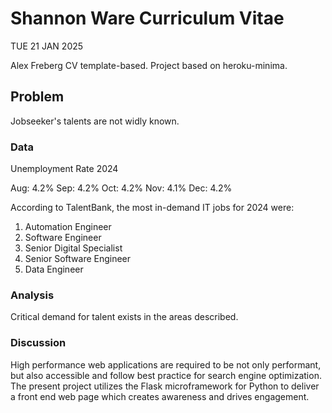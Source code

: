 # Shannon Ware Curriculum Vitae

TUE 21 JAN 2025

Alex Freberg CV template-based. Project based on heroku-minima.

## Problem

Jobseeker's talents are not widly known.

### Data

Unemployment Rate 2024

Aug: 4.2%
Sep: 4.2%
Oct: 4.2%
Nov: 4.1%
Dec: 4.2%

According to TalentBank, the most in-demand IT jobs for 2024 were: 
1. Automation Engineer
2. Software Engineer
3. Senior Digital Specialist
4. Senior Software Engineer
5. Data Engineer

### Analysis

Critical demand for talent exists in the areas described.

### Discussion

High performance web applications are required to be not only performant, but also accessible and follow best practice for search engine optimization. The present project utilizes the Flask microframework for Python to deliver a front end web page which creates awareness and drives engagement.